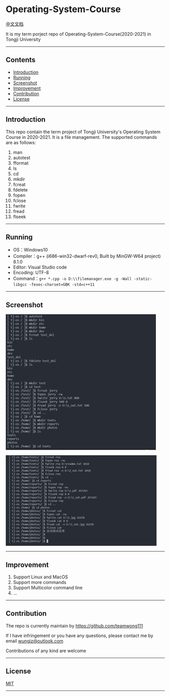 # Operating-System-Course

[中文文档](https://github.com/teamwong111/Operating-System-Course/blob/main/README-cn.md)

It is my term porject repo of Operating-System-Course(2020-2021) in Tongji University

---

## Contents
- [Introduction](#Introduction)
- [Running](#Running)
- [Screenshot](#Screenshot)
- [Improvement](#Improvement)
- [Contribution](#Contribution)
- [License](#License)

---

## Introduction
This repo contain the term project of Tongji University's Operating System Course in 2020-2021. It is a file management. The supported commands are as follows:

1. man
2. autotest
3. fformat
4. ls
5. cd
6. mkdir
7. fcreat
8. fdelete
9. fopen
10. fclose
11. fwrite
12. fread
13. flseek

---

## Running
- OS：Windows10
- Compiler：g++ (i686-win32-dwarf-rev0, Built by MinGW-W64 project) 8.1.0
- Editor: Visual Studio code
- Encoding: UTF-8
- Command：`g++ *.cpp -o D:\\filemanager.exe -g -Wall -static-libgcc -fexec-charset=GBK -std=c++11`

---

## Screenshot
![Test](./resources/1.png)

![Test](./resources/2.png)

---

## Improvement
1. Support Linux and MacOS
2. Support more commands
3. Support Multicolor command line
4. ...

---

## Contribution
The repo is currently maintain by https://github.com/teamwong111

If I have infringement or you have any questions, please contact me by email wungjz@outlook.com

Contributions of any kind are welcome

---

## License
[MIT](https://github.com/teamwong111/Operating-System-Course/blob/main/LICENSE)

---